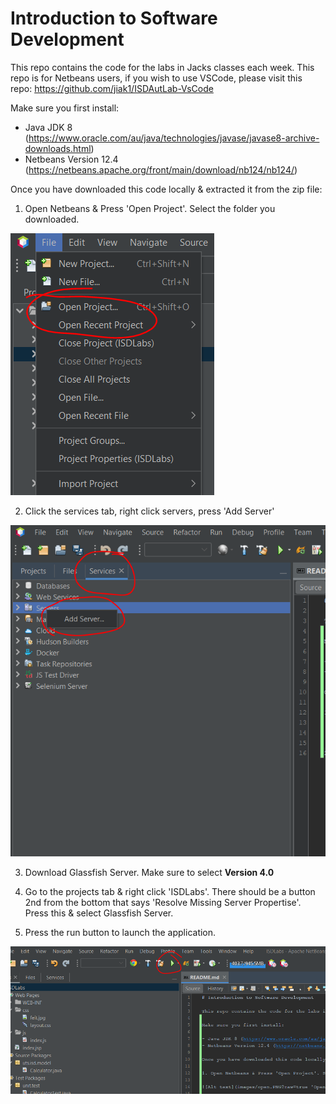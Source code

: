 # Introduction to Software Development

This repo contains the code for the labs in Jacks classes each week. This repo is for Netbeans users, if you wish to use VSCode, please visit this repo: https://github.com/jiak1/ISDAutLab-VsCode

Make sure you first install:

- Java JDK 8 (https://www.oracle.com/au/java/technologies/javase/javase8-archive-downloads.html)
- Netbeans Version 12.4 (https://netbeans.apache.org/front/main/download/nb124/nb124/)

Once you have downloaded this code locally & extracted it from the zip file:

1. Open Netbeans & Press 'Open Project'. Select the folder you downloaded.

![Alt text](images/open.PNG?raw=true 'Open Project')

2. Click the services tab, right click servers, press 'Add Server'

![Alt text](images/services.PNG?raw=true 'Add Server')

3. Download Glassfish Server. Make sure to select **Version 4.0**

4. Go to the projects tab & right click 'ISDLabs'. There should be a button 2nd from the bottom that says 'Resolve Missing Server Propertise'. Press this & select Glassfish Server.

5. Press the run button to launch the application.

![Alt text](images/run.PNG?raw=true 'Run Application')